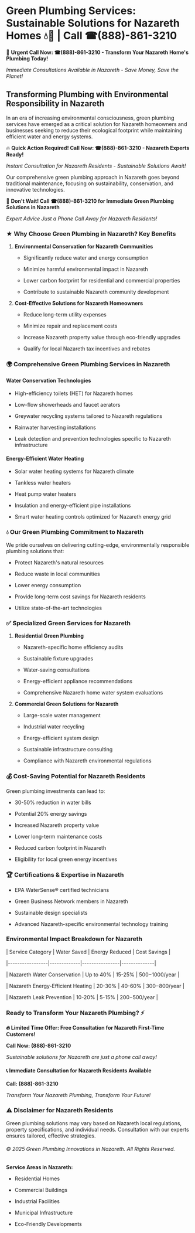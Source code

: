 # Green Plumbing Services: Sustainable Solutions for Nazareth Homes 💧🌿 | Call ☎(888)-861-3210

🚨 **Urgent Call Now: ☎(888)-861-3210 - Transform Your Nazareth Home's Plumbing Today!**
*Immediate Consultations Available in Nazareth - Save Money, Save the Planet!*

## Transforming Plumbing with Environmental Responsibility in Nazareth

In an era of increasing environmental consciousness, green plumbing services have emerged as a critical solution for Nazareth homeowners and businesses seeking to reduce their ecological footprint while maintaining efficient water and energy systems. 

🔥 **Quick Action Required! Call Now: ☎(888)-861-3210 - Nazareth Experts Ready!**
*Instant Consultation for Nazareth Residents - Sustainable Solutions Await!*

Our comprehensive green plumbing approach in Nazareth goes beyond traditional maintenance, focusing on sustainability, conservation, and innovative technologies.

🚨 **Don't Wait! Call ☎(888)-861-3210 for Immediate Green Plumbing Solutions in Nazareth**
*Expert Advice Just a Phone Call Away for Nazareth Residents!*

### ★ Why Choose Green Plumbing in Nazareth? Key Benefits

1. **Environmental Conservation for Nazareth Communities** 
   - Significantly reduce water and energy consumption
   - Minimize harmful environmental impact in Nazareth
   - Lower carbon footprint for residential and commercial properties
   - Contribute to sustainable Nazareth community development

2. **Cost-Effective Solutions for Nazareth Homeowners** 
   - Reduce long-term utility expenses
   - Minimize repair and replacement costs
   - Increase Nazareth property value through eco-friendly upgrades
   - Qualify for local Nazareth tax incentives and rebates

### 🌍 Comprehensive Green Plumbing Services in Nazareth

#### Water Conservation Technologies
- High-efficiency toilets (HET) for Nazareth homes
- Low-flow showerheads and faucet aerators
- Greywater recycling systems tailored to Nazareth regulations
- Rainwater harvesting installations
- Leak detection and prevention technologies specific to Nazareth infrastructure

#### Energy-Efficient Water Heating
- Solar water heating systems for Nazareth climate
- Tankless water heaters
- Heat pump water heaters
- Insulation and energy-efficient pipe installations
- Smart water heating controls optimized for Nazareth energy grid

### 💧 Our Green Plumbing Commitment to Nazareth

We pride ourselves on delivering cutting-edge, environmentally responsible plumbing solutions that:
- Protect Nazareth's natural resources
- Reduce waste in local communities
- Lower energy consumption
- Provide long-term cost savings for Nazareth residents
- Utilize state-of-the-art technologies

### ✅ Specialized Green Services for Nazareth

1. **Residential Green Plumbing**
   - Nazareth-specific home efficiency audits
   - Sustainable fixture upgrades
   - Water-saving consultations
   - Energy-efficient appliance recommendations
   - Comprehensive Nazareth home water system evaluations

2. **Commercial Green Solutions for Nazareth**
   - Large-scale water management
   - Industrial water recycling
   - Energy-efficient system design
   - Sustainable infrastructure consulting
   - Compliance with Nazareth environmental regulations

### 💰 Cost-Saving Potential for Nazareth Residents

Green plumbing investments can lead to:
- 30-50% reduction in water bills
- Potential 20% energy savings
- Increased Nazareth property value
- Lower long-term maintenance costs
- Reduced carbon footprint in Nazareth
- Eligibility for local green energy incentives

### 🏆 Certifications & Expertise in Nazareth

- EPA WaterSense® certified technicians
- Green Business Network members in Nazareth
- Sustainable design specialists
- Advanced Nazareth-specific environmental technology training

### Environmental Impact Breakdown for Nazareth

| Service Category | Water Saved | Energy Reduced | Cost Savings |
|-----------------|-------------|----------------|--------------|
| Nazareth Water Conservation | Up to 40% | 15-25% | $500-$1000/year |
| Nazareth Energy-Efficient Heating | 20-30% | 40-60% | $300-$800/year |
| Nazareth Leak Prevention | 10-20% | 5-15% | $200-$500/year |

### Ready to Transform Your Nazareth Plumbing? ⚡

**🔥 Limited Time Offer: Free Consultation for Nazareth First-Time Customers!**

**Call Now: (888)-861-3210**
*Sustainable solutions for Nazareth are just a phone call away!*

#### 📞 Immediate Consultation for Nazareth Residents Available

**Call: (888)-861-3210**
*Transform Your Nazareth Plumbing, Transform Your Future!*

### ⚠️ Disclaimer for Nazareth Residents

Green plumbing solutions may vary based on Nazareth local regulations, property specifications, and individual needs. Consultation with our experts ensures tailored, effective strategies.

###### © 2025 Green Plumbing Innovations in Nazareth. All Rights Reserved.

**Service Areas in Nazareth:** 
- Residential Homes
- Commercial Buildings
- Industrial Facilities
- Municipal Infrastructure
- Eco-Friendly Developments